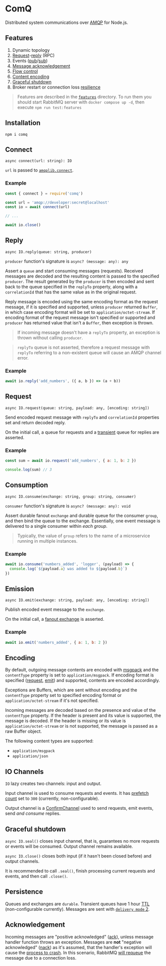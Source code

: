 # ComQ

Distributed system communications over [AMQP](https://github.com/amqp-node/amqplib) for
Node.js.

## Features

1. Dynamic topology
2. [Request](#request)-[reply](#reply) (RPC)
3. Events ([pub](#emission)/[sub](#consumption))
4. [Message acknowledgement](#acknowledgement)
5. [Flow control](#io-channels)
6. [Content encoding](#encoding)
7. [Graceful shutdown](#graceful-shutdown)
8. Broker restart or connection loss [resilience](#persistence)

> Features are described in the [`features`](features) directory. To run them you should start
> RabbitMQ server with `docker compose up -d`, then execute `npm run test:features`

## Installation

`npm i comq`

## Connect

`async connect(url: string): IO`

`url` is passed
to [`amqplib.connect`](https://amqp-node.github.io/amqplib/channel_api.html#connect).

### Example

```javascript
const { connect } = require('comq')

const url = 'amqp://developer:secret@localhost'
const io = await connect(url)

// ...

await io.close()
```

## Reply

`async IO.reply(queue: string, producer)`

`producer` function's signature is `async? (message: any): any`

Assert a `queue` and start consuming messages (requests). Received messages are decoded and
the resulting content is passed to the specified `producer`. The result generated by the `producer`
is then encoded and sent back to the queue specified in the `replyTo` property, along with
a `correlationId` that has the same value as in the original request.

Reply message is encoded using the same encoding format as the request message, if it is specified
and supported, unless `producer` returned `Buffer`, in which case encoding format will be set
to `application/octet-stream`. If encoding format of the request message isn't specified or
supported and `producer` has returned value that isn't a `Buffer`, then exception is thrown.

> If incoming message doesn't have a `replyTo` property, an exception is thrown without
> calling `producer`.

> `replyTo` queue is not asserted, therefore a request message with `replyTo` referring to a
> non-existent queue will cause an AMQP channel error.

### Example

```javascript
await io.reply('add_numbers', ({ a, b }) => (a + b))
```

## Request

`async IO.request(queue: string, payload: any, [encoding: string])`

Send encoded request message with `replyTo` and `correlationId` properties set and
return decoded reply.

On the initial call, a queue for requests and a [transient](#persistence) queue for replies are
asserted.

### Example

```javascript
const sum = await io.request('add_numbers', { a: 1, b: 2 })

console.log(sum) // 3
```

## Consumption

`async IO.consume(exchange: string, group: string, consumer)`

`consumer` function's signature is `async? (message: any): void`

Assert durable fanout `exchange` and durable queue for the consumer `group`, and then bind the queue
to the exchange. Essentially, one event message is delivered to a single consumer within *each
group*.

> Typically, the value of `group` refers to the name of a microservice running in multiple
> instances.

### Example

```javascript
await io.consume('numbers_added', 'logger', (payload) => {
  console.log(`${payload.a} was added to ${payload.b}`)
})
```

## Emission

`async IO.emit(exchange: string, payload: any, [encoding: string])`

Publish encoded event message to the `exchange`.

On the initial call,
a [fanout exchange](https://www.rabbitmq.com/tutorials/amqp-concepts.html#exchanges) is
asserted.

### Example

```javascript
await io.emit('numbers_added', { a: 1, b: 2 })
```

## Encoding

By default, outgoing message contents are encoded with [msgpack](https://msgpack.org) and
the `contentType` property is set to `application/msgpack`. If encoding format is
specified ([request](#request), [emit](#emission)) and supported, contents are encoded accordingly.

Exceptions are Buffers, which are sent without encoding and the `contentType` property set
to specified encoding format or `application/octet-stream` if it's not specified.

Incoming messages are decoded based on the presence and value of the `contentType` property. If the
header is present and its value is supported, the message is decoded. If the header is missing or
its value is `application/octet-stream` or is not supported, the message is passed as a raw Buffer
object.

The following content types are supported:

- `application/msgpack`
- `application/json`

## IO Channels

`IO` lazy creates two channels: input and output.

Input channel is used to consume requests and events. It
has [prefetch count](https://www.rabbitmq.com/confirms.html#channel-qos-prefetch) set to `300`
(currently, non-configurable).

Output channel is
a [ConfirmChannel](https://amqp-node.github.io/amqplib/channel_api.html#confirmchannel) used to send
requests, emit events, send *and consume* replies.

## Graceful shutdown

`async IO.seal()` closes input channel, that is, guarantees no more requests or events will be
consumed. Output channel remains available.

`async IO.close()` closes both input (if it hasn't been closed before) and output channels.

It is recommended to call `.seal()`, finish processing current requests and events, and then
call `.close()`.

## Persistence

Queues and exchanges are `durable`. Transient queues have 1
hour [TTL](https://www.rabbitmq.com/ttl.html#queue-ttl) (non-configurable currently). Messages are
sent with [`delivery mode` 2](https://www.rabbitmq.com/publishers.html#message-properties).

## Acknowledgement

Incoming messages are "positive
acknowledged" ([ack](https://amqp-node.github.io/amqplib/channel_api.html#channel_ack)), unless
message handler function throws an exception. Messages are **not** "negative
acknowledged" ([nack](https://amqp-node.github.io/amqplib/channel_api.html#channel_nack)) as it's
assumed, that the handler's exception will cause
the [process to crash](https://www.reactivedesignpatterns.com/patterns/let-it-crash.html). In this
scenario, RabbitMQ [will requeue](https://www.rabbitmq.com/confirms.html#automatic-requeueing) the
message due to a connection loss.
